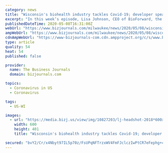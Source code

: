 ```yaml
---
category: news
title: "Wisconsin's biohealth industry tackles Covid-19; developer speaks up for senior living industry: MBJ Podcast #58"
excerpt: "In this week’s episode, Lisa Johnson, CEO of BioForward, the state’s leading biohealth organization, offers insight into how Wisconsin companies and research institutions are working together to find solutions for the Covid-19 outbreak."
publishedDateTime: 2020-05-08T16:31:00Z
webUrl: "https://www.bizjournals.com/milwaukee/news/2020/05/08/wisconsins-biohealth-industry-tackles-covid-19.html"
ampWebUrl: "https://www.bizjournals.com/milwaukee/news/2020/05/08/wisconsins-biohealth-industry-tackles-covid-19.amp.html"
cdnAmpWebUrl: "https://www-bizjournals-com.cdn.ampproject.org/c/s/www.bizjournals.com/milwaukee/news/2020/05/08/wisconsins-biohealth-industry-tackles-covid-19.amp.html"
type: article
quality: 54
heat: 54
published: false

provider:
  name: The Business Journals
  domain: bizjournals.com

topics:
  - Coronavirus in US
  - Coronavirus

tags:
  - US-WI

images:
  - url: "https://media.bizj.us/view/img/10827203/lj-headshot-2018*600xx2400-1605-0-720.jpg"
    width: 600
    height: 401
    title: "Wisconsin's biohealth industry tackles Covid-19; developer speaks up for senior living industry: MBJ Podcast #58"

secured: "bvY2/Cr/x4Nbyt97IL5p70z/FsUPqNFTrzxWV4FmFJclczIwPtCR7eFephg+ccgWDpPwzBawoVZwVLlCD6zYkna7iv+lSdzmrVeHZ9hwh2dGnU9p7vRgobJfVngPgiPqeyhDsgGSjUiqJft6oABQw6IVAOCCPJ7Xxw9iwD766sVEnfLm57MorHB19WfwloiKuTJa8hDGZm9bhT5a8SC7c3o4BG5S+QtQimS1x+aaBIebTUNqE/aTV3pTWXYI0Ei7fQT3SZ4W2d84Xg0k/cGCNy+iaHFxCV4X9LHqYokbw8Wrqz64BR4w8Lmw5J/XrbSW3ToSvQJ8X2XqEPpOviaFVyA5WqyddMHcM5+t1OdBIoFw9Ng1BbaM66vYdGXqSIeGeU56X5DuGR9+RwskDHQlqrhdl7fE1wqItUrvhjpYS3VEcPH07nXld7Uu7iX2+gNbUEpY0/1pgQrlJ9QIf7N1RhhL0RMrIv5lxr3AQHkYfPA=;n8ouJApu7b+v5Mfa1/hJTw=="
---
```


